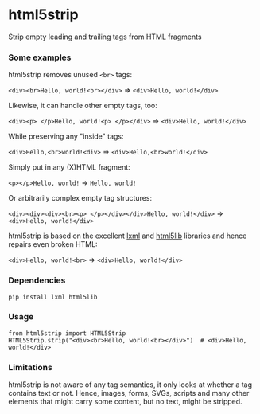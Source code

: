 html5strip
==========

Strip empty leading and trailing tags from HTML fragments

### Some examples

html5strip removes unused ```<br>``` tags:

```<div><br>Hello, world!<br></div>``` => ```<div>Hello, world!</div>```

Likewise, it can handle other empty tags, too:

```<div><p> </p>Hello, world!<p> </p></div>``` => ```<div>Hello, world!</div>```

While preserving any "inside" tags:

```<div>Hello,<br>world!<div>``` => ```<div>Hello,<br>world!</div>```

Simply put in any (X)HTML fragment:

```<p></p>Hello, world!``` => ```Hello, world!```

Or arbitrarily complex empty tag structures:

```<div><div><div><br><p> </p></div></div>Hello, world!</div>``` => ```<div>Hello, world!</div>```

html5strip is based on the excellent [lxml](http://lxml.de/) and [html5lib](https://github.com/html5lib/html5lib-python) libraries and hence repairs even broken HTML:

```<div>Hello, world!<br>``` => ```<div>Hello, world!</div>```

### Dependencies

```
pip install lxml html5lib
```

### Usage

```
from html5strip import HTML5Strip
HTML5Strip.strip("<div><br>Hello, world!<br></div>")  # <div>Hello, world!</div>
```

### Limitations

html5strip is not aware of any tag semantics, it only looks at whether a tag contains text or not. Hence, images, forms, SVGs, scripts and many other elements that might carry some content, but no text, might be stripped.
